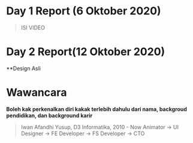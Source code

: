 # Day 1 Report (6 Oktober 2020)
>ISI VIDEO

# Day 2 Report(12 Oktober 2020)

**Design Asli



# Wawancara

**Boleh kak perkenalkan diri kakak terlebih dahulu dari nama, backgroud pendidikan, dan background karir**
> Iwan Afandhi Yusup, D3 Informatika, 2010 - Now Animator -> UI Designer -> FE Developer -> FS Developer -> CTO



